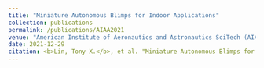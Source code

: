 ```yaml
---
title: "Miniature Autonomous Blimps for Indoor Applications"
collection: publications
permalink: /publications/AIAA2021
venue: "American Institute of Aeronautics and Astronautics SciTech (AIAA SciTech)"
date: 2021-12-29
citation: <b>Lin, Tony X.</b>, et al. "Miniature Autonomous Blimps for Indoor Applications." AIAA SCITECH 2022 Forum. 2022.
---
```

